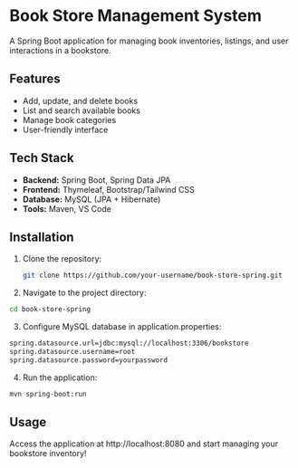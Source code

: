 # Book Store Management System

A Spring Boot application for managing book inventories, listings, and user interactions in a bookstore.

## Features
- Add, update, and delete books
- List and search available books
- Manage book categories
- User-friendly interface

## Tech Stack
- **Backend:** Spring Boot, Spring Data JPA
- **Frontend:** Thymeleaf, Bootstrap/Tailwind CSS
- **Database:** MySQL (JPA + Hibernate)
- **Tools:** Maven, VS Code

## Installation

1. Clone the repository:
   ```bash
   git clone https://github.com/your-username/book-store-spring.git
   ```
2. Navigate to the project directory:
  ```bash
  cd book-store-spring
  ```
3. Configure MySQL database in application.properties:
  ```bash
  spring.datasource.url=jdbc:mysql://localhost:3306/bookstore
  spring.datasource.username=root
  spring.datasource.password=yourpassword
  ```
4. Run the application:
  ```bash
  mvn spring-boot:run
  ```
## Usage

Access the application at http://localhost:8080 and start managing your bookstore inventory!


